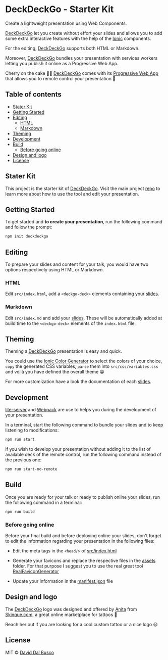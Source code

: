 # DeckDeckGo - Starter Kit

Create a lightweight presentation using Web Components.

[DeckDeckGo] let you create without effort your slides and allows you to add some extra interactive features with the help of the [Ionic](https://ionicframework.com) components.

For the editing, [DeckDeckGo] supports both HTML or Markdown.

Moreover, [DeckDeckGo] bundles your presentation with services workers letting you publish it online as a Progressive Web App.

Cherry on the cake 🍒🎂 [DeckDeckGo] comes with its [Progressive Web App](https://deckdeckgo.app) that allows you to remote control your presentation 🚀

## Table of contents

- [Stater Kit](#stater-kit)
- [Getting Started](#getting-started)
- [Editing](#editing)
    - [HTML](#html)
    - [Markdown](#markdown)
- [Theming](#theming)
- [Development](#development)
- [Build](#build)
	- [Before going online](#before-going-online)
- [Design and logo](#design-and-logo)
- [License](#license)

## Stater Kit

This project is the starter kit of [DeckDeckGo]. Visit the main project [repo](https://github.com/deckgo/deckdeckgo) to learn more about how to use the tool and edit your presentation.

## Getting Started

To get started and **to create your presentation**, run the following command and follow the prompt:

```bash
npm init deckdeckgo
```

## Editing

To prepare your slides and content for your talk, you would have two options respectively using HTML or Markdown.
 
### HTML

Edit `src/index.html`, add a `<deckgo-deck>` elements containing your [slides](https://github.com/deckgo/deckdeckgo/doc/slides/slides.md).

### Markdown

Edit `src/index.md` and add your [slides](https://github.com/deckgo/deckdeckgo/doc/slides/slides.md). These will be automatically added at build time to the `<deckgo-deck>` elements of the `index.html` file. 

## Theming

Theming a [DeckDeckGo] presentation is easy and quick.

You could use the [Ionic Color Generator](https://beta.ionicframework.com/docs/theming/color-generator) to select the colors of your choice, `copy` the generated CSS variables, `parse` them into `src/css/variables.css` and voilà you have defined the overall theme 😁

For more customization have a look the documentation of each [slides](https://github.com/deckgo/deckdeckgo/doc/slides/slides.md).

## Development

[lite-server](https://github.com/johnpapa/lite-server) and [Webpack](https://webpack.js.org) are use to helps you during the development of your presentation.

In a terminal, start the following command to bundle your slides and to keep listening to modifications:

```bash
npm run start
```

If you wish to develop your presentation without adding it to the list of available deck of the remote control, run the following command instead of the previous one:

```bash
npm run start-no-remote
```

## Build

Once you are ready for your talk or ready to publish online your slides, run the following command in a terminal:

```bash
npm run build
```

### Before going online

Before your final build and before deploying online your slides, don't forget to edit the information regarding your presentation in the following files:

* Edit the meta tags in the `<head/>` of [src/index.html](https://github.com/deckgo/deckdeckgo/blob/master/src/index.html)

* Generate your favicons and replace the respective files in the [assets](https://github.com/deckgo/deckdeckgo/blob/master/assets/) folder. For that purpose I suggest you to use the real great tool [RealFaviconGenerator](https://realfavicongenerator.net) 

* Update your information in the [manifest.json](https://github.com/deckgo/deckdeckgo/blob/master/src/manifest.json) file

## Design and logo

The [DeckDeckGo] logo was designed and offered by [Anita](hello@skinque.com) from [Skinque.com](http://skinque.com), a great online marketplace for tattoos 🤘

Reach her out if you are looking for a cool custom tattoo or a nice logo 😃

## License

MIT © [David Dal Busco](mailto:david.dalbusco@outlook.com)

[DeckDeckGo]: https://deckdeckgo.com
